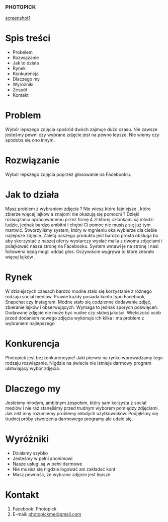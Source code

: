 ### PHOTOPICK

[screenshot1](http://buhahadie.tumblr.com/image/174856953249)

# Spis treści

* Probelem
* Rozwiązanie
* Jak to działa
* Rynek
* Konkurencja
* Dlaczego my
* Wyróżniki
* Zespół
* Kontakt

Problem
=========
Wybór lepszego zdjęcia spośród dwóch zajmuje dużo czasu. Nie zawsze jesteśmy pewni czy wybrane zdjęcie jest na pewno lepsze. Nie wiemy czy spodoba się ono innym.


Rozwiązanie
=========
Wybór lepszego zdjęcia poprzez głosowanie na Facebook’u.

Jak to działa
=========
Masz problem z wybraniem zdjęcia ? Nie wiesz które fajniejsze , które zbierze więcej lajkow a znajomi nie okazują się pomocni ? Dzięki rozwiązaniu opracowanemu przez firmę 4 zł której członkami są młodzi ludzie, jednak bardzo ambitni i chętni Ci pomoc nie musisz się już tym martwić. Stworzyliśmy system, który w mgnieniu oka wybierze dla ciebie najlepsze zdjęcie. Zaletą naszego produktu jest bardzo prosta obsługa bo aby skorzystać z naszej oferty wystarczy wysłać maila z dwoma zdjęciami i polajkować nasza stronę na Facebooku. System wstawi je na stronę i nasi followersi będą mogli oddać głos. Oczywiście wygrywa to które zebrało więcej lajków . 

Rynek
=========
W dzisiejszych czasach bardzo modne stało się korzystanie z różnego rodzaju social mediów. Prawie każdy posiada konto typu Facebook, Snapchat czy Instagram. Modne stało się codzienne dodawanie zdjęć, zbieranie lajków i obserwujących. Wymaga to jednak sporych poświęceń. Dodawane zdjęcie nie może być nudne czy słabej jakości. Większość osób przed dodaniem nowego zdjęcia wykonuje ich kilka i ma problem z wybraniem najlepszego

Konkurencja
=========
Photopick jest bezkonkurencyjne! Jaki pierwsi na rynku wprowadzamy tego rodzaju rozwiązanie. Nigdzie na świecie nie istnieje darmowy program ułatwiający wybór zdjęcia.

Dlaczego my
=========
Jesteśmy młodym, ambitnym zespołem, który sam korzysta z social mediów i nie raz stanęliśmy przed trudnym wyborem pomiędzy zdjęciami. Jak nikt inny rozumiemy problemy młodych użytkowników. Podjęliśmy się trudnej próby stworzenia darmowego programy ale udało się.


Wyróżniki
=========
* Działamy szybko 
* Jesteśmy w pełni anonimowi
* Nasze usługi są w pełni darmowe
* Nie musisz się nigdzie logować ani zakładać kont
* Masz pewność, że wybrane zdjęcie jest lepsze

Kontakt
=========
1. Facebook: Photopick
2. E-mail: photopickme@gmail.com

